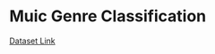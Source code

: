 # Muic Genre Classification

[Dataset Link](https://www.kaggle.com/andradaolteanu/gtzan-dataset-music-genre-classification)

